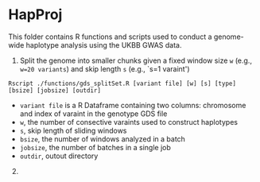 # HapProj

This folder contains R functions and scripts used to conduct a genome-wide haplotype analysis using the UKBB GWAS data. 


1. Split the genome into smaller chunks given a fixed window size `w` (e.g., `w=20 variants`) and skip length `s` (e.g., `s=1 varaint') 
 
```
Rscript ./functions/gds_splitSet.R [variant file] [w] [s] [type] [bsize] [jobsize] [outdir]
```   

* `variant file` is a R Dataframe containing two columns: chromosome and index of varaint in the genotype GDS file
* `w`, the number of consective varaints used to construct haplotypes 
* `s`, skip length of sliding windows
* `bsize`, the number of windows analyzed in a batch
* `jobsize`, the number of batches in a single job
* `outdir`, outout directory

2. 
